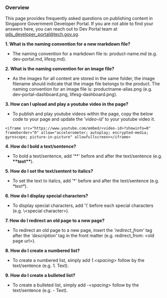 ### Overview

This page provides frequently asked questions on publishing content in Singapore Government Developer Portal. If you are not able to find your answers here, you can reach out to Dev Portal team at <gds_developer_portal@tech.gov.sg>. 

**1. What is the naming convention for a new markdown file?**
- The naming convention for a markdown file is: product-name.md (e.g. dev-portal.md, lifesg.md).

**2. What is the naming convention for an image file?**
- As the images for all content are stored in the same folder, the image filename should indicate that the image file belongs to the product. The naming convention for an image file is: productname-alias.png (e.g. dev-portal-dashboard.png, lifesg-dashboard.png).

**3. How can I upload and play a youtube video in the page?**
- To publish and play youtube videos within the page, copy the below code to your page and update the *'video-id'* to your youtube video it.
```
<iframe src="https://www.youtube.com/embed/<video-id>?showinfo=0" frameborder="0" allow="accelerometer; autoplay; encrypted-media; gyroscope; picture-in-picture" allowfullscreen></iframe>
```

**4. How do I bold a text/sentence?**
- To bold a text/sentence, add '\*\*' before and after the text/sentence (e.g. **\*\*text\*\***).

**5. How do I set the text/sentent to italics?**
- To set the text to italics, add '\*' before and after the text/sentence (e.g. *\*text\**).

**6. How do I display special characters?**
- To display special characters, add '\\' before each special characters (e.g. \\\<special character>).

**7. How do I redirect an old page to a new page?**
- To redirect an old page to a new page, insert the *'redirect_from'* tag after the *'description'* tag in the front matter 
(e.g. redirect_from: \<old page url>).

**8. How do I create a numbered list?**
- To create a numbered list, simply add *1.\<spacing>* follow by the text/sentence (e.g. 1. Text).

**9. How do I create a bulleted list?**
- To create a bulleted list, simply add *-\<spacing>* follow by the text/sentence (e.g. \- Text).

